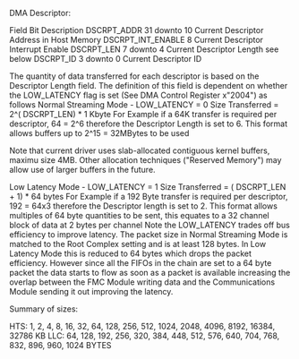 DMA Descriptor:

Field	Bit	Description
DSCRPT_ADDR	31 downto 10	Current Descriptor Address in Host Memory
DSCRPT_INT_ENABLE	8	Current Descriptor Interrupt Enable
DSCRPT_LEN	7 downto 4	Current Descriptor Length see below
DSCRPT_ID	3 downto 0	Current Descriptor ID

The quantity of data transferred for each descriptor is based on the Descriptor Length field. The definition of this field is dependent on whether the LOW_LATENCY flag is set (See DMA Control Register x"2004") as follows
Normal Streaming Mode - LOW_LATENCY = 0
Size Transferred = 2^( DSCRPT_LEN) * 1 Kbyte
For Example if a 64K transfer is required per descriptor, 64 = 2^6 therefore the Descriptor Length is set to 6.
This format allows buffers up to 2^15 = 32MBytes to be used

Note that current driver uses slab-allocated contiguous kernel buffers, maximu size 4MB. Other allocation techniques ("Reserved Memory") may allow use of larger buffers in the future.

Low Latency Mode - LOW_LATENCY = 1
Size Transferred = ( DSCRPT_LEN + 1) * 64 bytes
For Example if a 192 Byte transfer is required per descriptor, 192 = 64x3 therefore the Descriptor length is set to 2. This format allows multiples of 64 byte quantities to be sent, this equates to a 32 channel block of data at 2 bytes per channel
Note the LOW_LATENCY trades off bus efficiency to improve latency. The packet size in Normal Streaming Mode is matched to the Root Complex setting and is at least 128 bytes. In Low Latency Mode this is reduced to 64 bytes which drops the packet efficiency. However since all the FIFOs in the chain are set to a 64 byte packet the data starts to flow as soon as a packet is available increasing the overlap between the FMC Module writing data and the Communications Module sending it out improving the latency.

Summary of sizes:

HTS:  1, 2, 4, 8, 16, 32, 64, 128, 256, 512, 1024, 2048, 4096, 8192, 16384, 32786 KB
LLC:  64, 128, 192, 256, 320, 384, 448, 512, 576, 640, 704, 768, 832, 896, 960, 1024 BYTES


